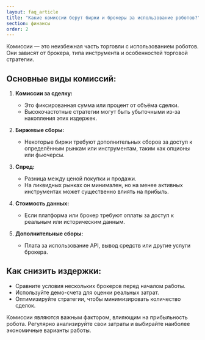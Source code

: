 ```yaml
---
layout: faq_article
title: "Какие комиссии берут биржи и брокеры за использование роботов?"
section: финансы
order: 2
---
```


Комиссии — это неизбежная часть торговли с использованием роботов. Они зависят от брокера, типа инструмента и особенностей торговой стратегии. 

## Основные виды комиссий:

1. **Комиссии за сделку:** 
   - Это фиксированная сумма или процент от объёма сделки. 
   - Высокочастотные стратегии могут быть убыточными из-за накопления этих издержек. 

2. **Биржевые сборы:** 
   - Некоторые биржи требуют дополнительных сборов за доступ к определённым рынкам или инструментам, таким как опционы или фьючерсы. 

3. **Спред:** 
   - Разница между ценой покупки и продажи. 
   - На ликвидных рынках он минимален, но на менее активных инструментах может существенно влиять на прибыль. 

4. **Стоимость данных:** 
   - Если платформа или брокер требуют оплаты за доступ к реальным или историческим данным. 

5. **Дополнительные сборы:** 
   - Плата за использование API, вывод средств или другие услуги брокера. 

## Как снизить издержки:

- Сравните условия нескольких брокеров перед началом работы. 
- Используйте демо-счета для оценки реальных затрат. 
- Оптимизируйте стратегии, чтобы минимизировать количество сделок. 

Комиссии являются важным фактором, влияющим на прибыльность робота. Регулярно анализируйте свои затраты и выбирайте наиболее экономичные варианты работы.
